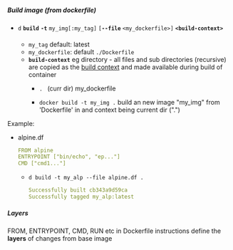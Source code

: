 


##### Build image (from dockerfile)

- `d` **`build`** **`-t`** `my_img[:my_tag]` `[`**`--file`** `<my_dockerfile>]` **`<build-context>`**
    ####
  - `my_tag` default: latest
  - `my_dockerfile`: default `./Dockerfile`
  - **`build-context`** eg
   directory - all files and sub directories (recursive)  are copied as the [build context](https://docs.docker.com/build/building/context/) and made available during build of container
    - `. ` (curr dir)
 my_dockerfile

    - `docker build -t my_img .`
    build an new image "my_img" from 'Dockerfile' in and context being current dir (".")
 
Example:
- alpine.df
    ```yaml
    FROM alpine
    ENTRYPOINT ["bin/echo", "ep..."]
    CMD ["cmd1..."]
    ```
    - `d build -t my_alp --file alpine.df .`

        ```yaml
        Successfully built cb343a9d59ca
        Successfully tagged my_alp:latest
        ```


##### Layers 
FROM, ENTRYPOINT, CMD, RUN etc in Dockerfile instructions define the **layers** of changes from base image             

